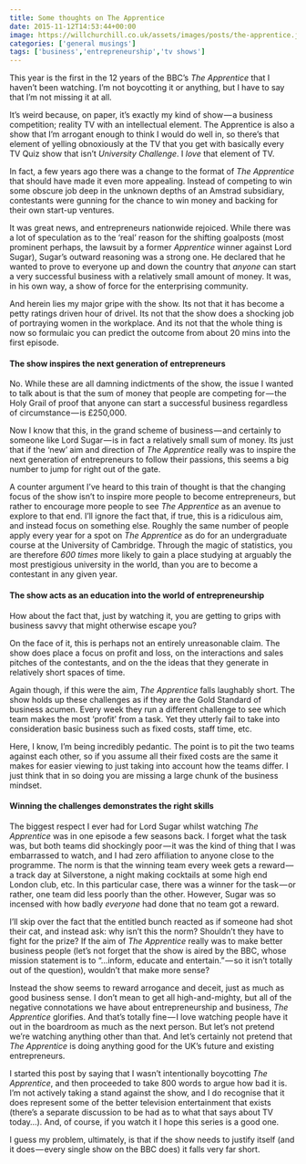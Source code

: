 ```yaml
---
title: Some thoughts on The Apprentice
date: 2015-11-12T14:53:44+00:00
image: https://willchurchill.co.uk/assets/images/posts/the-apprentice.jpg
categories: ['general musings']
tags: ['business','entrepreneurship','tv shows']
---
```

This year is the first in the 12 years of the BBC’s _The Apprentice_ that I haven’t been watching. I’m not boycotting it or anything, but I have to say that I’m not missing it at all.

It’s weird because, on paper, it’s exactly my kind of show — a business competition; reality TV with an intellectual element. The Apprentice is also a show that I’m arrogant enough to think I would do well in, so there’s that element of yelling obnoxiously at the TV that you get with basically every TV Quiz show that isn’t _University Challenge_. I _love_ that element of TV.

In fact, a few years ago there was a change to the format of _The Apprentice_ that should have made it even more appealing. Instead of competing to win some obscure job deep in the unknown depths of an Amstrad subsidiary, contestants were gunning for the chance to win money and backing for their own start-up ventures.

It was great news, and entrepreneurs nationwide rejoiced. While there was a lot of speculation as to the ‘real’ reason for the shifting goalposts (most prominent perhaps, the lawsuit by a former _Apprentice_ winner against Lord Sugar), Sugar’s outward reasoning was a strong one. He declared that he wanted to prove to everyone up and down the country that _anyone_ can start a very successful business with a relatively small amount of money. It was, in his own way, a show of force for the enterprising community.

And herein lies my major gripe with the show. Its not that it has become a petty ratings driven hour of drivel. Its not that the show does a shocking job of portraying women in the workplace. And its not that the whole thing is now so formulaic you can predict the outcome from about 20 mins into the first episode.

#### The show inspires the next generation of entrepreneurs

No. While these are all damning indictments of the show, the issue I wanted to talk about is that the sum of money that people are competing for — the Holy Grail of proof that anyone can start a successful business regardless of circumstance — is £250,000.

Now I know that this, in the grand scheme of business — and certainly to someone like Lord Sugar — is in fact a relatively small sum of money. Its just that if the ‘new’ aim and direction of _The Apprentice_ really was to inspire the next generation of entrepreneurs to follow their passions, this seems a big number to jump for right out of the gate.

A counter argument I’ve heard to this train of thought is that the changing focus of the show isn’t to inspire more people to become entrepreneurs, but rather to encourage more people to see _The Apprentice_ as an avenue to explore to that end. I’ll ignore the fact that, if true, this is a ridiculous aim, and instead focus on something else. Roughly the same number of people apply every year for a spot on _The Apprentice_ as do for an undergraduate course at the University of Cambridge. Through the magic of statistics, you are therefore _600 times_ more likely to gain a place studying at arguably the most prestigious university in the world, than you are to become a contestant in any given year.

#### The show acts as an education into the world of entrepreneurship

How about the fact that, just by watching it, you are getting to grips with business savvy that might otherwise escape you?

On the face of it, this is perhaps not an entirely unreasonable claim. The show does place a focus on profit and loss, on the interactions and sales pitches of the contestants, and on the the ideas that they generate in relatively short spaces of time.

Again though, if this were the aim, _The Apprentice_ falls laughably short. The show holds up these challenges as if they are the Gold Standard of business acumen. Every week they run a different challenge to see which team makes the most ‘profit’ from a task. Yet they utterly fail to take into consideration basic business such as fixed costs, staff time, etc.

Here, I know, I’m being incredibly pedantic. The point is to pit the two teams against each other, so if you assume all their fixed costs are the same it makes for easier viewing to just taking into account how the teams differ. I just think that in so doing you are missing a large chunk of the business mindset.

#### Winning the challenges demonstrates the right skills

The biggest respect I ever had for Lord Sugar whilst watching _The Apprentice_ was in one episode a few seasons back. I forget what the task was, but both teams did shockingly poor — it was the kind of thing that I was embarrassed to watch, and I had zero affiliation to anyone close to the programme. The norm is that the winning team every week gets a reward — a track day at Silverstone, a night making cocktails at some high end London club, etc. In this particular case, there was a winner for the task — or rather, one team did less poorly than the other. However, Sugar was so incensed with how badly _everyone_ had done that no team got a reward.

I’ll skip over the fact that the entitled bunch reacted as if someone had shot their cat, and instead ask: why isn’t this the norm? Shouldn’t they have to fight for the prize? If the aim of _The Apprentice_ really was to make better business people (let’s not forget that the show is aired by the BBC, whose mission statement is to “…inform, educate and entertain.” — so it isn’t totally out of the question), wouldn’t that make more sense?

Instead the show seems to reward arrogance and deceit, just as much as good business sense. I don’t mean to get all high-and-mighty, but all of the negative connotations we have about entrepreneurship and business, _The Apprentice_ glorifies. And that’s totally fine — I love watching people have it out in the boardroom as much as the next person. But let’s not pretend we’re watching anything other than that. And let’s certainly not pretend that _The Apprentice_ is doing anything good for the UK’s future and existing entrepreneurs.

I started this post by saying that I wasn’t intentionally boycotting _The Apprentice_, and then proceeded to take 800 words to argue how bad it is. I’m not actively taking a stand against the show, and I do recognise that it does represent some of the better television entertainment that exists (there’s a separate discussion to be had as to what that says about TV today…). And, of course, if you watch it I hope this series is a good one.

I guess my problem, ultimately, is that if the show needs to justify itself (and it does — every single show on the BBC does) it falls very far short.